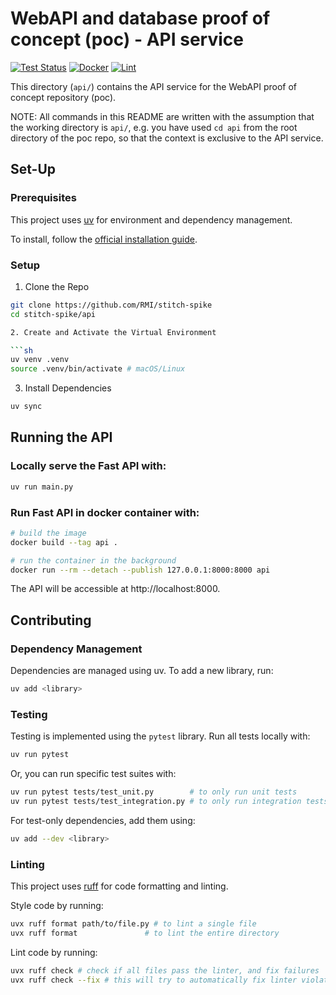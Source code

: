 # WebAPI and database proof of concept (poc) - API service

[![Test Status](https://github.com/RMI/stitch-spike/actions/workflows/api-test.yml/badge.svg?branch=main)](https://github.com/RMI/stitch-spike/actions/workflows/api-test.yml)
[![Docker](https://github.com/RMI/stitch-spike/actions/workflows/api-docker-build-and-push.yml/badge.svg?branch=main)](https://github.com/RMI/stitch-spike/actions/workflows/api-docker-build-and-push.yml)
[![Lint](https://github.com/RMI/stitch-spike/actions/workflows/api-lint.yml/badge.svg?branch=main)](https://github.com/RMI/stitch-spike/actions/workflows/api-lint.yml)

This directory (`api/`) contains the API service for the WebAPI proof of concept repository (poc).

NOTE: All commands in this README are written with the assumption that the working directory is `api/`, e.g. you have used `cd api` from the root directory of the poc repo, so that the context is exclusive to the API service.

## Set-Up

### Prerequisites

This project uses [uv](https://github.com/astral-sh/uv) for environment and dependency management.

To install, follow the [official installation guide](https://github.com/astral-sh/uv?tab=readme-ov-file#installation).

### Setup

1. Clone the Repo

```sh
git clone https://github.com/RMI/stitch-spike
cd stitch-spike/api

2. Create and Activate the Virtual Environment

```sh
uv venv .venv
source .venv/bin/activate # macOS/Linux
```

3. Install Dependencies

```sh
uv sync
```

## Running the API

### Locally serve the Fast API with:

```sh
uv run main.py
```

### Run Fast API in docker container with: 

```sh
# build the image
docker build --tag api .

# run the container in the background
docker run --rm --detach --publish 127.0.0.1:8000:8000 api
```

The API will be accessible at http://localhost:8000.

## Contributing

### Dependency Management

Dependencies are managed using uv. To add a new library, run:

```sh
uv add <library>
```

### Testing
 
Testing is implemented using the `pytest` library. Run all tests locally with:

```sh
uv run pytest
```

Or, you can run specific test suites with:

```sh
uv run pytest tests/test_unit.py        # to only run unit tests
uv run pytest tests/test_integration.py # to only run integration tests
```

For test-only dependencies, add them using:

```sh
uv add --dev <library>
```

### Linting

This project uses [ruff](https://github.com/astral-sh/ruff) for code formatting and linting.

Style code by running:
``` sh
uvx ruff format path/to/file.py # to lint a single file
uvx ruff format               # to lint the entire directory
```

Lint code by running:
```sh
uvx ruff check # check if all files pass the linter, and fix failures
uvx ruff check --fix # this will try to automatically fix linter violations
